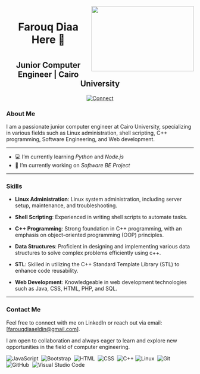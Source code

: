 <img width ="275" height="175" align="right" src="https://media.tenor.com/mGgWY8RkgYMAAAAC/hello-world.gif">
<h1 align="center">Farouq Diaa Here 👋<h1>
<h2 align="center">Junior Computer Engineer | Cairo University</h2>
<p align="center">
  <a href="https://www.linkedin.com/in/farouq-diaa-eldin-9b8063251">
    <img src="https://img.shields.io/badge/LinkedIn-Connect-blue" alt="Connect">
  </a>
</p>

### About Me

I am a passionate junior computer engineer at Cairo University, specializing in various fields such as Linux administration, shell scripting, C++ programming, Software Engineering, and Web development.

---

- 💻 I’m currently learning *Python* and *Node.js*
- 📱 I’m currently working on *Software BE Project*
---
### Skills

- **Linux Administration**: Linux system administration, including server setup, maintenance, and troubleshooting.

- **Shell Scripting**: Experienced in writing shell scripts to automate tasks.

- **C++ Programming**: Strong foundation in C++ programming, with an emphasis on object-oriented programming (OOP) principles.

- **Data Structures**: Proficient in designing and implementing various data structures to solve complex problems efficiently using c++.

- **STL**: Skilled in utilizing the C++ Standard Template Library (STL) to enhance code reusability.

- **Web Development**: Knowledgeable in web development technologies such as Java, CSS, HTML, PHP, and SQL.

---
### Contact Me

Feel free to connect with me on LinkedIn or reach out via email: [farouqdiaaeldin@gmail.com].

I am open to collaboration and always eager to learn and explore new opportunities in the field of computer engineering.

![JavaScript](https://img.shields.io/badge/-JavaScript-05122A?style=flat&logo=javascript)&nbsp;
![Bootstrap](https://img.shields.io/badge/-Bootstrap-05122A?style=flat&logo=bootstrap&logoColor=563D7C)&nbsp;
![HTML](https://img.shields.io/badge/-HTML-05122A?style=flat&logo=HTML5)&nbsp;
![CSS](https://img.shields.io/badge/-CSS-05122A?style=flat&logo=CSS3&logoColor=1572B6)&nbsp;
![C++](https://img.shields.io/badge/-C++-05122A?style=flat&logo=visual-studio)
![Linux](https://img.shields.io/badge/-Linux-05122A?style=flat&logo=linux)&nbsp;
![Git](https://img.shields.io/badge/-Git-05122A?style=flat&logo=git)&nbsp;
![GitHub](https://img.shields.io/badge/-GitHub-05122A?style=flat&logo=github)&nbsp;
![Visual Studio Code](https://img.shields.io/badge/-Visual%20Studio%20Code-05122A?style=flat&logo=visual-studio-code&logoColor=007ACC)&nbsp;

